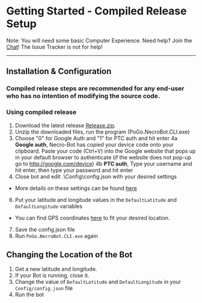 # Getting Started - Compiled Release Setup
Note: You will need some basic Computer Experience.
Need help? Join the [Chat](https://github.com/NecronomiconCoding/NecroBot/wiki/Chat-&-Rules#chatting-using-discord)! The Issue Tracker is not for help!

***
## Installation & Configuration

### Compiled release steps are recommended for any end-user who has no intention of modifying the source code.


### Using compiled release
1. Download the latest release [Release.zip](https://github.com/NecronomiconCoding/NecroBot/releases).
2. Unzip the downloaded files, run the program (PoGo.NecroBot.CLI.exe)
3. Choose "0" for Google Auth and "1" for PTC auth and hit enter
4a **Google auth**, Necro-Bot has copied your device code onto your clipboard. Paste your code (Ctrl+V) into the Google website that pops up in your default browser to authenticate  (if the website does not pop-up go to http://google.com/device)
4b **PTC auth**, Type your username and hit enter, then type your password and hit enter
5. Close bot and edit .\Config\config.json with your desired settings
 * More details on these settings can be found [here](https://github.com/NecronomiconCoding/NecroBot/wiki/Config)
6. Put your latitude and longitude values in the `DefaultLatitude` and `DefaultLongitude` variables 
 * You can find GPS coordinates [here](http://mondeca.com/index.php/en/any-place-en) to fit your desired location.
7. Save the config.json file
8. Run `PoGo.NecroBot.CLI.exe` again

## Changing the Location of the Bot
1. Get a new latitude and longitude.
2. If your Bot is running, close it.
3. Change the value of `DefaultLatitude` and `DefaultLongitude` in your `Config/config.json` file
4. Run the bot